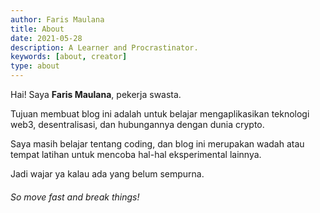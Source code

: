 ```yaml
---
author: Faris Maulana
title: About
date: 2021-05-28
description: A Learner and Procrastinator.
keywords: [about, creator]
type: about
---
```


Hai! Saya **Faris Maulana**, pekerja swasta.

Tujuan membuat blog ini adalah untuk belajar mengaplikasikan teknologi web3, desentralisasi, dan hubungannya dengan dunia crypto.

Saya masih belajar tentang coding, dan blog ini merupakan wadah atau tempat latihan untuk mencoba hal-hal eksperimental lainnya.

Jadi wajar ya kalau ada yang belum sempurna.

###### *So move fast and break things!*
